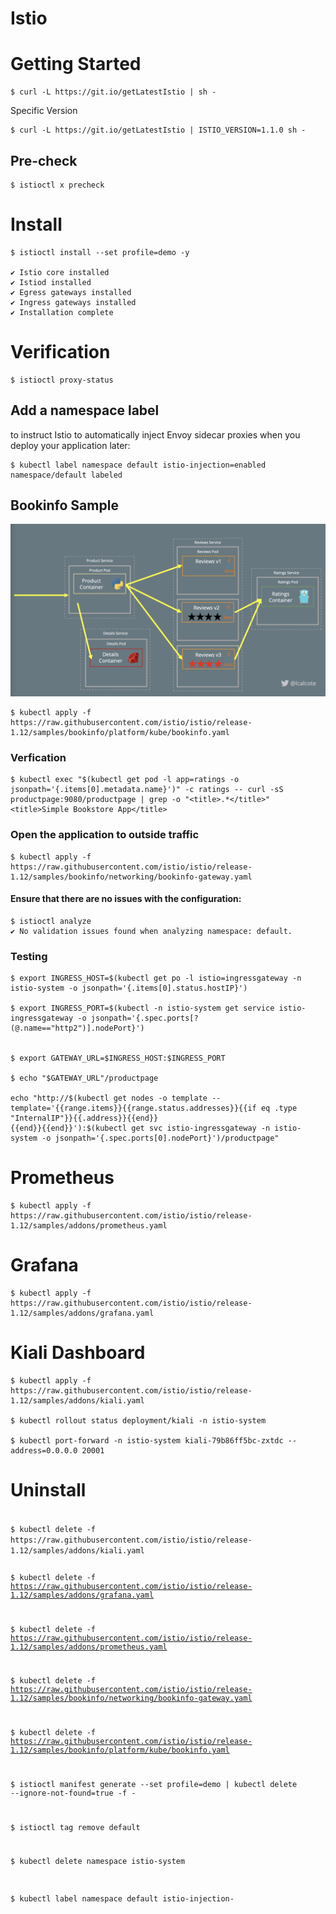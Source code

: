 # Istio

# Getting Started
```
$ curl -L https://git.io/getLatestIstio | sh -
```

Specific Version
```
$ curl -L https://git.io/getLatestIstio | ISTIO_VERSION=1.1.0 sh -
```

## Pre-check
```
$ istioctl x precheck
```

# Install
```
$ istioctl install --set profile=demo -y

✔ Istio core installed
✔ Istiod installed
✔ Egress gateways installed
✔ Ingress gateways installed
✔ Installation complete                                                         
```

# Verification
```
$ istioctl proxy-status
```

## Add a namespace label 
to instruct Istio to automatically inject Envoy sidecar proxies when you deploy your application later:
```
$ kubectl label namespace default istio-injection=enabled
namespace/default labeled
```

## Bookinfo Sample
<img src="./imgs/Bookinfo.png" />

```
$ kubectl apply -f https://raw.githubusercontent.com/istio/istio/release-1.12/samples/bookinfo/platform/kube/bookinfo.yaml
```

### Verfication
```
$ kubectl exec "$(kubectl get pod -l app=ratings -o jsonpath='{.items[0].metadata.name}')" -c ratings -- curl -sS productpage:9080/productpage | grep -o "<title>.*</title>"
<title>Simple Bookstore App</title>
```

### Open the application to outside traffic

```
$ kubectl apply -f https://raw.githubusercontent.com/istio/istio/release-1.12/samples/bookinfo/networking/bookinfo-gateway.yaml
```

#### Ensure that there are no issues with the configuration:
```
$ istioctl analyze
✔ No validation issues found when analyzing namespace: default.
```

### Testing
```
$ export INGRESS_HOST=$(kubectl get po -l istio=ingressgateway -n istio-system -o jsonpath='{.items[0].status.hostIP}')

$ export INGRESS_PORT=$(kubectl -n istio-system get service istio-ingressgateway -o jsonpath='{.spec.ports[?(@.name=="http2")].nodePort}')


$ export GATEWAY_URL=$INGRESS_HOST:$INGRESS_PORT

$ echo "$GATEWAY_URL"/productpage

echo "http://$(kubectl get nodes -o template --template='{{range.items}}{{range.status.addresses}}{{if eq .type "InternalIP"}}{{.address}}{{end}}
{{end}}{{end}}'):$(kubectl get svc istio-ingressgateway -n istio-system -o jsonpath='{.spec.ports[0].nodePort}')/productpage"
```

# Prometheus
```
$ kubectl apply -f https://raw.githubusercontent.com/istio/istio/release-1.12/samples/addons/prometheus.yaml
```

# Grafana
```
$ kubectl apply -f https://raw.githubusercontent.com/istio/istio/release-1.12/samples/addons/grafana.yaml
```
# Kiali Dashboard
```
$ kubectl apply -f https://raw.githubusercontent.com/istio/istio/release-1.12/samples/addons/kiali.yaml

$ kubectl rollout status deployment/kiali -n istio-system

$ kubectl port-forward -n istio-system kiali-79b86ff5bc-zxtdc --address=0.0.0.0 20001
```

# Uninstall
<code>
$ kubectl delete -f https://raw.githubusercontent.com/istio/istio/release-1.12/samples/addons/kiali.yaml

$ kubectl delete -f https://raw.githubusercontent.com/istio/istio/release-1.12/samples/addons/grafana.yaml

$ kubectl delete -f https://raw.githubusercontent.com/istio/istio/release-1.12/samples/addons/prometheus.yaml

$ kubectl delete -f https://raw.githubusercontent.com/istio/istio/release-1.12/samples/bookinfo/networking/bookinfo-gateway.yaml

$ kubectl delete -f https://raw.githubusercontent.com/istio/istio/release-1.12/samples/bookinfo/platform/kube/bookinfo.yaml

$ istioctl manifest generate --set profile=demo | kubectl delete --ignore-not-found=true -f -

$ istioctl tag remove default

$ kubectl delete namespace istio-system

$ kubectl label namespace default istio-injection-
</code>